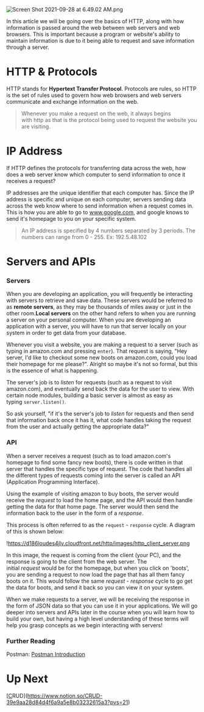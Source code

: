 

![Screen Shot 2021-09-28 at 6.49.02 AM.png](https://s3-us-west-2.amazonaws.com/secure.notion-static.com/ae3e6d2e-010e-4fb9-bee8-8997bc1a27c3/Screen_Shot_2021-09-28_at_6.49.02_AM.png)

In this article we will be going over the basics of HTTP, along with how information is passed around the web between web servers and web browsers. This is important because a program or website's ability to maintain information is due to it being able to request and save information through a server.

# **HTTP & Protocols**

HTTP stands for **Hypertext Transfer Protocol**. Protocols are rules, so HTTP is the set of rules used to govern how web browsers and web servers communicate and exchange information on the web.

> Whenever you make a request on the web, it always begins with http as that is the protocol being used to request the website you are visiting.
> 

# **IP Address**

If HTTP defines the protocols for transferring data across the web, how does a web server know which computer to send information to once it receives a request?

IP addresses are the unique identifier that each computer has. Since the IP address is specific and unique on each computer, servers sending data across the web know where to send information when a request comes in. This is how you are able to go to www.google.com, and google knows to send it's homepage to you on your specific system.

> An IP address is specified by 4 numbers separated by 3 periods. The numbers can range from 0 - 255. Ex: 192.5.48.102
> 

# **Servers and APIs**

### **Servers**

When you are developing an application, you will frequently be interacting with servers to retrieve and save data. These servers would be referred to as **remote servers**, as they may be thousands of miles away or just in the other room.**Local servers** on the other hand refers to when you are running a server on your personal computer. When you are developing an application with a server, you will have to run that server locally on your system in order to get data from your database.

Whenever you visit a website, you are making a request to a server (such as typing in amazon.com and pressing `enter`). That request is saying, "Hey server, I'd like to checkout some new boots on amazon.com, could you load their homepage for me please?". Alright so maybe it's not so formal, but this is the essence of what is happening.

The server's job is to *listen* for requests (such as a request to visit amazon.com), and eventually send back the data for the user to view. With certain node modules, building a basic server is almost as easy as typing `server.listen()`.

So ask yourself, "if it's the server's job to *listen* for requests and then send that information back once it has it, what code handles taking the request from the user and actually getting the appropriate data?"

### **API**

When a server receives a request (such as to load amazon.com's homepage to find some fancy new boots), there is code written in that server that handles the specific type of request. The code that handles all the different types of requests coming into the server is called an API (Application Programming Interface).

Using the example of visiting amazon to buy boots, the server would receive the *request* to load the home page, and the API would then handle getting the data for that home page. The server would then send the information back to the user in the form of a *response*.

This process is often referred to as the `request` - `response` cycle. A diagram of this is shown below:

!https://d186loudes4jlv.cloudfront.net/http/images/http_client_server.png

In this image, the request is coming from the client (your PC), and the response is going to the client from the web server. The initial *request* would be for the homepage, but when you click on 'boots', you are sending a request to now load the page that has all them fancy boots on it. This would follow the same *request* - *response* cycle to go get the data for boots, and send it back so you can view it on your system.

When we make requests to a server, we will be receiving the response in the form of JSON data so that you can use it in your applications. We will go deeper into servers and APIs later in the course when you will learn how to build your own, but having a high level understanding of these terms will help you grasp concepts as we begin interacting with servers!

### **Further Reading**

Postman: [Postman Introduction](https://www.notion.so/Postman-Introduction-3a445607115f4756907d2fb0a9404db5?pvs=21) 

# Up Next

[[C](https://scrimba.com/scrim/ca3KJmTP)RUD](https://www.notion.so/CRUD-39e9aa28d84d4f6a9a5e8b03232615a3?pvs=21)